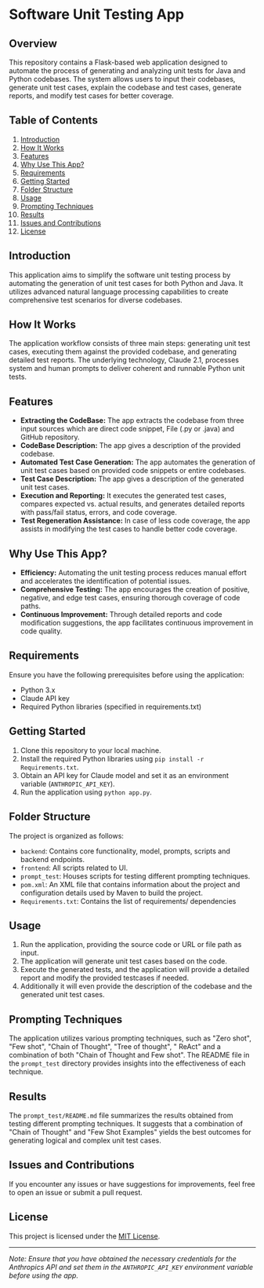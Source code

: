 # Software Unit Testing App

## Overview

This repository contains a Flask-based web application designed to automate the process of generating and analyzing unit tests for Java and Python codebases. The system allows users to input their codebases, generate unit test cases, explain the codebase and test cases, generate reports, and modify test cases for better coverage.

## Table of Contents

1. [Introduction](#introduction)
2. [How It Works](#how-it-works)
3. [Features](#features)
4. [Why Use This App?](#uses)
5. [Requirements](#requirements)
6. [Getting Started](#getting-started)
7. [Folder Structure](#folder-structure)
8. [Usage](#usage)
9. [Prompting Techniques](#prompting-techniques)
10. [Results](#results)
11. [Issues and Contributions](#contributing)
12. [License](#license)


## Introduction

This application aims to simplify the software unit testing process by automating the generation of unit test cases for both Python and Java. It utilizes advanced natural language processing capabilities to create comprehensive test scenarios for diverse codebases.


## How It Works

The application workflow consists of three main steps: generating unit test cases, executing them against the provided codebase, and generating detailed test reports. The underlying technology, Claude 2.1, processes system and human prompts to deliver coherent and runnable Python unit tests.


## Features

- **Extracting the CodeBase:** The app extracts the codebase from three input sources which are direct code snippet, File (.py or .java) and GitHub repository.
- **CodeBase Description:** The app gives a description of the provided codebase.
- **Automated Test Case Generation:** The app automates the generation of unit test cases based on provided code snippets or entire codebases.
- **Test Case Description:** The app gives a description of the generated unit test cases.
- **Execution and Reporting:** It executes the generated test cases, compares expected vs. actual results, and generates detailed reports with pass/fail status, errors, and code coverage.
- **Test Regeneration Assistance:** In case of less code coverage, the app assists in modifying the test cases to handle better code coverage.



## Why Use This App?

- **Efficiency:** Automating the unit testing process reduces manual effort and accelerates the identification of potential issues.
- **Comprehensive Testing:** The app encourages the creation of positive, negative, and edge test cases, ensuring thorough coverage of code paths.
- **Continuous Improvement:** Through detailed reports and code modification suggestions, the app facilitates continuous improvement in code quality.


## Requirements

Ensure you have the following prerequisites before using the application:

- Python 3.x
- Claude API key
- Required Python libraries (specified in requirements.txt)


## Getting Started

1. Clone this repository to your local machine.
2. Install the required Python libraries using `pip install -r Requirements.txt`.
3. Obtain an API key for Claude model and set it as an environment variable (`ANTHROPIC_API_KEY`).
4. Run the application using `python app.py`.


## Folder Structure

The project is organized as follows:

- `backend`: Contains core functionality, model, prompts, scripts and backend endpoints.
- `frontend`: All scripts related to UI.
- `prompt_test`: Houses scripts for testing different prompting techniques.
- `pom.xml`: An XML file that contains information about the project and configuration details used by Maven to build the project.
- `Requirements.txt`: Contains the list of requirements/ dependencies


## Usage

1. Run the application, providing the source code or URL or file path as input.
2. The application will generate unit test cases based on the code.
3. Execute the generated tests, and the application will provide a detailed report and modify the provided testcases if needed.
4. Additionally it will even provide the description of the codebase and the generated unit test cases.


## Prompting Techniques

The application utilizes various prompting techniques, such as "Zero shot", "Few shot", "Chain of Thought", "Tree of thought", " ReAct" and a combination of both "Chain of Thought and Few shot". The README file in the `prompt_test` directory provides insights into the effectiveness of each technique.


## Results

The `prompt_test/README.md` file summarizes the results obtained from testing different prompting techniques. It suggests that a combination of "Chain of Thought" and "Few Shot Examples" yields the best outcomes for generating logical and complex unit test cases.


## Issues and Contributions

If you encounter any issues or have suggestions for improvements, feel free to open an issue or submit a pull request.

## License

This project is licensed under the [MIT License](LICENSE).

---

*Note: Ensure that you have obtained the necessary credentials for the Anthropics API and set them in the `ANTHROPIC_API_KEY` environment variable before using the app.*